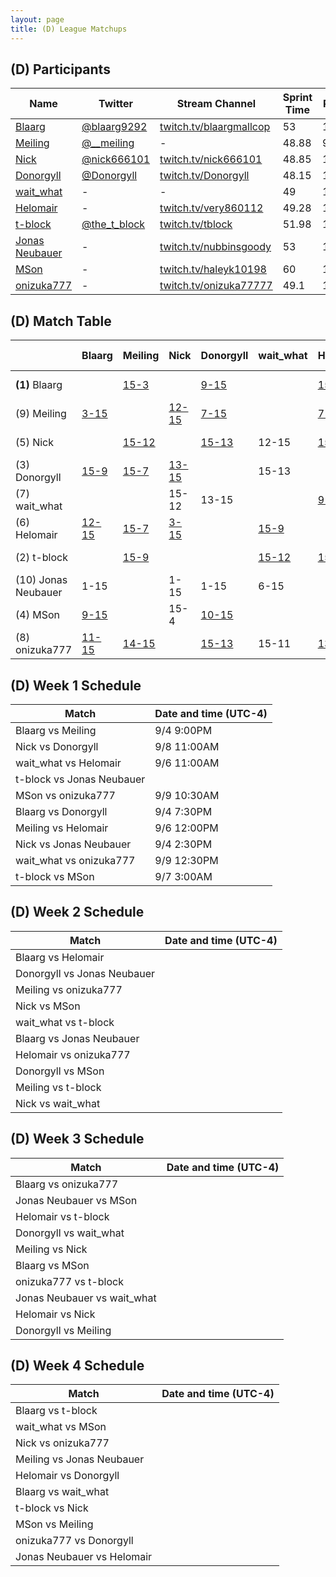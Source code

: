 ```yaml
---
layout: page
title: (D) League Matchups
---
```


## (D) Participants ##

<table>
  <thead>
    <tr>
      <th>Name</th>
      <th>Twitter</th>
      <th>Stream Channel</th>
	  <th>Sprint Time</th>
	  <th>Rating</th>
    </tr>
  </thead>
  <tbody>
    <tr>
      <td><a href="https://steamcommunity.com/id/hz496/">Blaarg</a></td>
      <td><a href="https://twitter.com/blaarg9292">@blaarg9292</a></td>
      <td><a href="https://www.twitch.tv/blaargmallcop">twitch.tv/blaargmallcop</a></td>
      <td>53</td>
      <td>11892</td>
    </tr>
    <tr>
      <td><a href="https://steamcommunity.com/id/dongmeiling">Meiling</a></td>
      <td><a href="https://twitter.com/__meiling">@__meiling</a></td>
      <td>-</td>
      <td>48.88</td>
      <td>9500</td>
    </tr>
    <tr>
      <td><a href="https://steamcommunity.com/profiles/76561198056430350">Nick</a></td>
      <td><a href="https://twitter.com/nick666101">@nick666101</a></td>
      <td><a href="https://www.twitch.tv/nick666101/">twitch.tv/nick666101</a></td>
      <td>48.85</td>
      <td>10800</td>
    </tr>
    <tr>
      <td><a href="https://steamcommunity.com/profiles/76561198039762564/">Donorgyll</a></td>
      <td><a href="https://twitter.com/Donorgyll">@Donorgyll</a></td>
      <td><a href="https://www.twitch.tv/Donorgyll">twitch.tv/Donorgyll</a></td>
      <td>48.15</td>
      <td>15600</td>
    </tr>
    <tr>
      <td><a href="https://steamcommunity.com/profiles/76561197997728320">wait_what</a></td>
      <td>-</td>
      <td>-</td>
      <td>49</td>
      <td>12000</td>
    </tr>
    <tr>
      <td><a href="https://steamcommunity.com/profiles/76561198331148398/">Helomair</a></td>
      <td>-</td>
      <td><a href="https://www.twitch.tv/very860112">twitch.tv/very860112</a></td>
      <td>49.28</td>
      <td>15038</td>
    </tr>
    <tr>
      <td><a href="https://steamcommunity.com/profiles/76561198009948593/">t-block</a></td>
      <td><a href="https://twitter.com/the_t_block">@the_t_block</a></td>
      <td><a href="https://www.twitch.tv/tblock">twitch.tv/tblock</a></td>
      <td>51.98</td>
      <td>13800</td>
    </tr>
    <tr>
      <td><a href="https://steamcommunity.com/id/nubbinsgoody">Jonas Neubauer</a></td>
      <td>-</td>
      <td><a href="https://www.twitch.tv/nubbinsgoody">twitch.tv/nubbinsgoody</a></td>
      <td>53</td>
      <td>11000</td>
    </tr>
    <tr>
      <td><a href="https://steamcommunity.com/id/haleyk10198">MSon</a></td>
      <td>-</td>
      <td><a href="https://www.twitch.tv/haleyk10198">twitch.tv/haleyk10198</a></td>
      <td>60</td>
      <td>15000</td>
    </tr>
    <tr>
      <td><a href="https://steamcommunity.com/id/onizuka777/">onizuka777</a></td>
      <td>-</td>
      <td><a href="https://www.twitch.tv/onizuka77777">twitch.tv/onizuka77777</a></td>
      <td>49.1</td>
      <td>15400</td>
    </tr>
  </tbody>
</table>

## (D) Match Table ##

<table>
  <thead>
    <tr>
      <th> </th>
      <th>Blaarg</th>
      <th>Meiling</th>
      <th>Nick</th>
      <th>Donorgyll</th>
      <th>wait_what</th>
      <th>Helomair</th>
      <th>t-block</th>
      <th>Jonas Neubauer</th>
      <th>MSon</th>
      <th>onizuka777</th>
      <th>W-L</th>
      <th>Pt. Diff</th>
    </tr>
  </thead>
  <tbody>
    <tr>
      <td><b>(1)</b> Blaarg</td>
      <td></td> <!--Blaarg-->
      <td><a href="https://www.twitch.tv/videos/306033418">15-3</a></td> <!--Meiling-->
      <td> </td> <!--Nick-->
      <td><a href="https://www.twitch.tv/videos/306012064">9-15</a></td> <!--Donorgyll-->
      <td> </td> <!--wait_what-->
      <td><a href="https://www.twitch.tv/videos/309806479">15-12</a></td> <!--Helomair-->
      <td> </td> <!--t-block-->
      <td>15-1</td> <!--Jonas Neubauer-->
      <td><a href="https://www.twitch.tv/videos/311900875">15-9</a></td> <!--MSon-->
      <td><a href="https://www.twitch.tv/videos/314710329">15-11</a></td> <!--onizuka777-->
      <td>5-1</td>
      <td>+33</td>
    </tr>
    <tr>
      <td>(9) Meiling</td>
      <td><a href="https://www.twitch.tv/videos/306033418">3-15</a></td> <!--Blaarg-->
      <td> </td> <!--Meiling-->
      <td><a href="http://www.nicovideo.jp/watch/sm33891256">12-15</a></td> <!--Nick-->
      <td><a href="https://www.twitch.tv/videos/311820626?t=00h34m34s">7-15</a></td> <!--Donorgyll-->
      <td> </td> <!--wait_what-->
      <td><a href="https://www.twitch.tv/videos/306611987">7-15</a></td> <!--Helomair-->
      <td><a href="https://www.twitch.tv/videos/310160497">9-15</a></td> <!--t-block-->
      <td> </td> <!--Jonas Neubauer-->
      <td> </td> <!--MSon-->
      <td><a href="https://www.twitch.tv/videos/308835458">15-14</a></td> <!--onizuka777-->
      <td>1-5</td>
      <td>-36</td>
    </tr>
    <tr>
      <td>(5) Nick</td>
      <td> </td> <!--Blaarg-->
      <td><a href="http://www.nicovideo.jp/watch/sm33891256">15-12</a></td> <!--Meiling-->
      <td> </td> <!--Nick-->
      <td><a href="https://www.twitch.tv/videos/307464851">15-13</a></td> <!--Donorgyll-->
      <td>12-15</td> <!--wait_what-->
      <td><a href="https://www.twitch.tv/videos/312851255?t=00h24m11s">15-3</a></td> <!--Helomair-->
      <td> </td> <!--t-block-->
      <td>15-1</td> <!--Jonas Neubauer-->
      <td>4-15</td> <!--MSon-->
      <td> </td> <!--onizuka777-->
      <td>4-2</td>
      <td>+17</td>
    </tr>
    <tr>
      <td>(3) Donorgyll</td>
      <td><a href="https://www.twitch.tv/videos/306012064">15-9</a></td> <!--Blaarg-->
      <td><a href="https://www.twitch.tv/videos/311820626?t=00h34m34s">15-7</a></td> <!--Meiling-->
      <td><a href="https://www.twitch.tv/videos/307464851">13-15</a></td> <!--Nick-->
      <td></td> <!--Donorgyll-->
      <td>15-13</td> <!--wait_what-->
      <td> </td> <!--Helomair-->
      <td> </td> <!--t-block-->
      <td>15-1</td> <!--Jonas Neubauer-->
      <td><a href="https://www.twitch.tv/videos/309001046">15-10</a></td> <!--MSon-->
      <td><a href="https://www.twitch.tv/videos/314696801?t=02h05m31s">13-15</a></td> <!--onizuka777-->
      <td>5-2</td>
      <td>+31</td>
    </tr>
    <tr>
      <td>(7) wait_what</td>
      <td> </td> <!--Blaarg-->
      <td> </td> <!--Meiling-->
      <td>15-12</td> <!--Nick-->
      <td>13-15</td> <!--Donorgyll-->
      <td></td> <!--wait_what-->
      <td><a href="https://www.twitch.tv/videos/306611987">9-15</a></td> <!--Helomair-->
      <td>12-15</td> <!--t-block-->
      <td>15-6</td> <!--Jonas Neubauer-->
      <td> </td> <!--MSon-->
      <td>11-15</td> <!--onizuka777-->
      <td>2-4</td>
      <td>-3</td>
    </tr>
    <tr>
      <td>(6) Helomair</td>
      <td><a href="https://www.twitch.tv/videos/309806479">12-15</a></td> <!--Blaarg-->
      <td><a href="https://www.twitch.tv/videos/306611987">15-7</a></td> <!--Meiling-->
      <td><a href="https://www.twitch.tv/videos/312851255?t=00h24m11s">3-15</a></td> <!--Nick-->
      <td> </td> <!--Donorgyll-->
      <td><a href="https://www.twitch.tv/videos/306611987">15-9</a></td> <!--wait_what-->
      <td> </td> <!--Helomair-->
      <td><a href="https://www.twitch.tv/videos/314606984">3-15</a></td> <!--t-block-->
      <td> </td> <!--Jonas Neubauer-->
      <td> </td> <!--MSon-->
      <td><a href="https://www.twitch.tv/videos/310412035?t=13m23s">15-13</a></td> <!--onizuka777-->
      <td>3-3</td>
      <td>-11</td>
    </tr>
    <tr>
      <td>(2) t-block</td>
      <td> </td> <!--Blaarg-->
      <td><a href="https://www.twitch.tv/videos/310160497">15-9</a></td> <!--Meiling-->
      <td> </td> <!--Nick-->
      <td> </td> <!--Donorgyll-->
      <td><a href="https://www.twitch.tv/videos/311184301">15-12</a></td> <!--wait_what-->
      <td><a href="https://www.twitch.tv/videos/314606984">15-3</a></td> <!--Helomair-->
      <td> </td> <!--t-block-->
      <td><a href="https://www.twitch.tv/videos/308233868">15-2</a></td> <!--Jonas Neubauer-->
      <td><a href="https://www.twitch.tv/videos/307368644">9-15</a></td> <!--MSon-->
      <td>15-11</td> <!--onizuka777-->
      <td>5-1</td>
      <td>+32</td>
    </tr>
    <tr>
      <td>(10) Jonas Neubauer</td>
      <td>1-15</td> <!--Blaarg-->
      <td> </td> <!--Meiling-->
      <td>1-15</td> <!--Nick-->
      <td>1-15</td> <!--Donorgyll-->
      <td>6-15</td> <!--wait_what-->
      <td> </td> <!--Helomair-->
      <td><a href="https://www.twitch.tv/videos/308233868">2-15</a></td> <!--t-block-->
      <td> </td> <!--Jonas Neubauer-->
      <td>3-15</td> <!--MSon-->
      <td> </td> <!--onizuka777-->
      <td>0-6</td>
      <td>-76</td>
    </tr>
    <tr>
      <td>(4) MSon</td>
      <td><a href="https://www.twitch.tv/videos/311900875">9-15</a></td> <!--Blaarg-->
      <td> </td> <!--Meiling-->
      <td>15-4</td> <!--Nick-->
      <td><a href="https://www.twitch.tv/videos/309001046">10-15</a></td> <!--Donorgyll-->
      <td> </td> <!--wait_what-->
      <td> </td> <!--Helomair-->
      <td><a href="https://www.twitch.tv/videos/307368644">15-9</a></td> <!--t-block-->
      <td>15-3</td> <!--Jonas Neubauer-->
      <td> </td> <!--MSon-->
      <td>15-11</td> <!--onizuka777-->
      <td>4-2</td>
      <td>+22</td>
    </tr>
    <tr>
      <td>(8) onizuka777</td>
      <td><a href="https://www.twitch.tv/videos/314710329">11-15</a></td> <!--Blaarg-->
      <td><a href="https://www.twitch.tv/videos/308835458">14-15</a></td> <!--Meiling-->
      <td> </td> <!--Nick-->
      <td><a href="https://www.twitch.tv/videos/314696801?t=02h05m31s">15-13</a></td> <!--Donorgyll-->
      <td>15-11</td> <!--wait_what-->
      <td><a href="https://www.twitch.tv/videos/310412035?t=13m23s">13-15</a></td> <!--Helomair-->
      <td>11-15</td> <!--t-block-->
      <td> </td> <!--Jonas Neubauer-->
      <td>11-15</td> <!--MSon-->
      <td> </td> <!--onizuka777-->
      <td>2-5</td>
      <td>-9</td>
    </tr>
  </tbody>
</table>

## (D) Week 1 Schedule ##

<table>
  <thead>
    <tr>
      <th>Match</th>
      <th>Date and time (UTC-4)</th>
    </tr>
  </thead>
  <tbody>
    <tr>
      <td>Blaarg vs Meiling</td>
      <td>9/4 9:00PM</td>
    </tr>
    <tr>
      <td>Nick vs Donorgyll</td>
      <td>9/8 11:00AM</td>
    </tr>
    <tr>
      <td>wait_what vs Helomair</td>
      <td>9/6 11:00AM</td>
    </tr>
    <tr>
      <td>t-block vs Jonas Neubauer</td>
      <td> </td>
    </tr>
    <tr>
      <td>MSon vs onizuka777</td>
      <td>9/9 10:30AM</td>
    </tr>
    <tr>
      <td>Blaarg vs Donorgyll</td>
      <td>9/4 7:30PM</td>
    </tr>
    <tr>
      <td>Meiling vs Helomair</td>
      <td>9/6 12:00PM</td>
    </tr>
    <tr>
      <td>Nick vs Jonas Neubauer</td>
      <td>9/4 2:30PM</td>
    </tr>
    <tr>
      <td>wait_what vs onizuka777</td>
      <td>9/9 12:30PM</td>
    </tr>
    <tr>
      <td>t-block vs MSon</td>
      <td>9/7 3:00AM</td>
    </tr>
  </tbody>
</table>

## (D) Week 2 Schedule ##

<table>
  <thead>
    <tr>
      <th>Match</th>
      <th>Date and time (UTC-4)</th>
    </tr>
  </thead>
  <tbody>
    <tr>
      <td>Blaarg vs Helomair</td>
      <td> </td>
    </tr>
    <tr>
      <td>Donorgyll vs Jonas Neubauer</td>
      <td> </td>
    </tr>
    <tr>
      <td>Meiling vs onizuka777</td>
      <td> </td>
    </tr>
    <tr>
      <td>Nick vs MSon</td>
      <td> </td>
    </tr>
    <tr>
      <td>wait_what vs t-block</td>
      <td> </td>
    </tr>
    <tr>
      <td>Blaarg vs Jonas Neubauer</td>
      <td> </td>
    </tr>
    <tr>
      <td>Helomair vs onizuka777</td>
      <td> </td>
    </tr>
    <tr>
      <td>Donorgyll vs MSon</td>
      <td> </td>
    </tr>
    <tr>
      <td>Meiling vs t-block</td>
      <td> </td>
    </tr>
    <tr>
      <td>Nick vs wait_what</td>
      <td> </td>
    </tr>
  </tbody>
</table>

## (D) Week 3 Schedule ##

<table>
  <thead>
    <tr>
      <th>Match</th>
      <th>Date and time (UTC-4)</th>
    </tr>
  </thead>
  <tbody>
    <tr>
      <td>Blaarg vs onizuka777</td>
      <td> </td>
    </tr>
    <tr>
      <td>Jonas Neubauer vs MSon</td>
      <td> </td>
    </tr>
    <tr>
      <td>Helomair vs t-block</td>
      <td> </td>
    </tr>
    <tr>
      <td>Donorgyll vs wait_what</td>
      <td> </td>
    </tr>
    <tr>
      <td>Meiling vs Nick</td>
      <td> </td>
    </tr>
    <tr>
      <td>Blaarg vs MSon</td>
      <td> </td>
    </tr>
    <tr>
      <td>onizuka777 vs t-block</td>
      <td> </td>
    </tr>
    <tr>
      <td>Jonas Neubauer vs wait_what</td>
      <td> </td>
    </tr>
    <tr>
      <td>Helomair vs Nick</td>
      <td> </td>
    </tr>
    <tr>
      <td>Donorgyll vs Meiling</td>
      <td> </td>
    </tr>
  </tbody>
</table>

## (D) Week 4 Schedule ##

<table>
  <thead>
    <tr>
      <th>Match</th>
      <th>Date and time (UTC-4)</th>
    </tr>
  </thead>
  <tbody>
    <tr>
      <td>Blaarg vs t-block</td>
      <td> </td>
    </tr>
    <tr>
      <td>wait_what vs MSon</td>
      <td> </td>
    </tr>
    <tr>
      <td>Nick vs onizuka777</td>
      <td> </td>
    </tr>
    <tr>
      <td>Meiling vs Jonas Neubauer</td>
      <td> </td>
    </tr>
    <tr>
      <td>Helomair vs Donorgyll</td>
      <td> </td>
    </tr>
    <tr>
      <td>Blaarg vs wait_what</td>
      <td> </td>
    </tr>
    <tr>
      <td>t-block vs Nick</td>
      <td> </td>
    </tr>
    <tr>
      <td>MSon vs Meiling</td>
      <td> </td>
    </tr>
    <tr>
      <td>onizuka777 vs Donorgyll</td>
      <td> </td>
    </tr>
    <tr>
      <td>Jonas Neubauer vs Helomair</td>
      <td> </td>
    </tr>
  </tbody>
</table>

